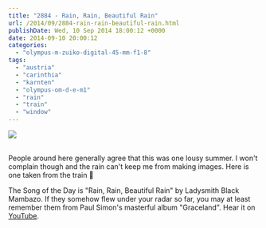```yaml
---
title: "2884 - Rain, Rain, Beautiful Rain"
url: /2014/09/2884-rain-rain-beautiful-rain.html
publishDate: Wed, 10 Sep 2014 18:00:12 +0000
date: 2014-09-10 20:00:12
categories: 
  - "olympus-m-zuiko-digital-45-mm-f1-8"
tags: 
  - "austria"
  - "carinthia"
  - "karnten"
  - "olympus-om-d-e-m1"
  - "rain"
  - "train"
  - "window"
---
```

<div class="container">
<div class="center"><a target="_blank" href="https://d25zfm9zpd7gm5.cloudfront.net/1200x1200/2014/20140816_193905_lr.jpg"><img src="https://d25zfm9zpd7gm5.cloudfront.net/0600x0600/2014/20140816_193905_lr.jpg" /></a></div>
</div>
<br />

People around here generally agree that this was one lousy summer. I won't complain though and the rain can't keep me from making images. Here is one taken from the train 🙂

The Song of the Day is "Rain, Rain, Beautiful Rain" by Ladysmith Black Mambazo. If they somehow flew under your radar so far, you may at least remember them from Paul Simon's masterful album "Graceland". Hear it on <a href="https://www.youtube.com/watch?v=sz_uDRgoax8" target="_blank">YouTube</a>.
